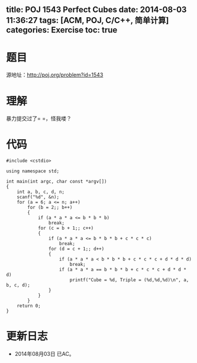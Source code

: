 title: POJ 1543 Perfect Cubes
date: 2014-08-03 11:36:27
tags: [ACM, POJ, C/C++, 简单计算]
categories: Exercise
toc: true
---
# 题目
源地址：http://poj.org/problem?id=1543

# 理解
暴力提交过了= =，怪我喽？

<!-- more -->

# 代码
```
#include <cstdio>

using namespace std;

int main(int argc, char const *argv[])
{
    int a, b, c, d, n;
    scanf("%d", &n);
    for (a = 6; a <= n; a++)
        for (b = 2;; b++)
        {
            if (a * a * a <= b * b * b)
                break;
            for (c = b + 1;; c++)
            {
                if (a * a * a <= b * b * b + c * c * c)
                    break;
                for (d = c + 1;; d++)
                {
                    if (a * a * a < b * b * b + c * c * c + d * d * d)
                        break;
                    if (a * a * a == b * b * b + c * c * c + d * d * d)
                        printf("Cube = %d, Triple = (%d,%d,%d)\n", a, b, c, d);
                }
            }
        }
    return 0;
}
```
	
# 更新日志
- 2014年08月03日 已AC。